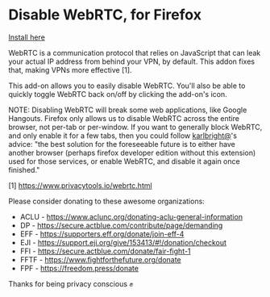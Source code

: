 Disable WebRTC, for Firefox
========================

[Install here](https://addons.mozilla.org/en-US/firefox/addon/happy-bonobo-disable-webrtc/)

WebRTC is a communication protocol that relies on JavaScript that can leak your actual IP address from behind your VPN, by default. This addon fixes that, making VPNs more effective [1].

This add-on allows you to easily disable WebRTC. You'll also be able to quickly toggle WebRTC back on/off by clicking the add-on's icon.

NOTE: Disabling WebRTC will break some web applications, like Google Hangouts. Firefox only allows us to disable WebRTC across the entire browser, not per-tab or per-window. If you want to generally block WebRTC, and only enable it for a few tabs, then you could follow [karlbright@](https://github.com/ChrisAntaki/disable-webrtc-firefox/issues/27#issuecomment-393377906)'s advice: "the best solution for the foreseeable future is to either have another browser (perhaps firefox developer edition without this extension) used for those services, or enable WebRTC, and disable it again once finished."

[1] https://www.privacytools.io/webrtc.html

Please consider donating to these awesome organizations:
- ACLU - https://www.aclunc.org/donating-aclu-general-information
- DP - https://secure.actblue.com/contribute/page/demanding
- EFF - https://supporters.eff.org/donate/join-eff-4
- EJI - https://support.eji.org/give/153413/#!/donation/checkout
- FFI - https://secure.actblue.com/donate/fair-fight-1
- FFTF - https://www.fightforthefuture.org/donate
- FPF - https://freedom.press/donate

Thanks for being privacy conscious ✊
